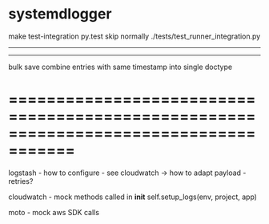 # systemdlogger




make test-integration
	py.test skip normally
	./tests/test_runner_integration.py

-----------------------------------------------------------
-----------------------------------------------------------

bulk save
	combine entries with same timestamp into single doctype


=====================================================================================
=====================================================================================

logstash - how to configure
	- see cloudwatch -> how to adapt payload
	- retries?

cloudwatch
	- mock methods called in __init__
	self.setup_logs(env, project, app)


moto
	- mock aws SDK calls
